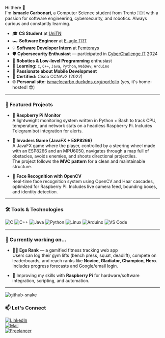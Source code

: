 Hi there 🦖  
I'm **Ismaele Carbonari**, a Computer Science student from Trento 🇮🇹 with a passion for software engineering, cybersecurity, and robotics. Always curious and constantly learning.

- 🎓 **CS Student** at [UniTN](https://www.disi.unitn.it/it)  
- 🏎️ **Software Engineer** at [E-agle TRT](https://www.eagletrt.it/)
- 💡 **Software Developer Intern** at [Femtorays](https://femtorays.com/)
- 🛡️ **Cybersecurity Enthusiast** — participated in [CyberChallenge.IT](https://cyberchallenge.it/) 2024  
- 🤖 **Robotics & Low-level Programming** enthusiast  
- 🧠 **Learning:** `C`, `C++`, `Java`, `Python`, `WebDev`, `Arduino`  
- 📱 **Passionate about Mobile Development**  
- 📜 **Certified:** Cisco CCNAv2 (2022)  
- 🌐 **Personal site:** [ismaelecarbo.duckdns.org/portfolio](https://ismaelecarbo.duckdns.org/portfolio) (yes, it's home-hosted! 😎)

---

### 🚀 Featured Projects

- 📡 **Raspberry Pi Monitor**  
  A lightweight monitoring system written in Python + Bash to track CPU, temperature, and network stats on a headless Raspberry Pi. Includes Telegram bot integration for alerts.

- 👾 **Invaders Game (JavaFX + ESP8266)**  
  A JavaFX game where the player, controlled by a steering wheel made with an ESP8266 and an MPU6050, navigates through a map full of obstacles, avoids enemies, and shoots directional projectiles.  
  The project follows the **MVC pattern** for a clean and maintainable structure.

- 🧠 **Face Recognition with OpenCV**  
  Real-time face recognition system using OpenCV and Haar cascades, optimized for Raspberry Pi. Includes live camera feed, bounding boxes, and identity detection.

---

### 🛠️ Tools & Technologies
![C](https://img.shields.io/badge/-C-00599C?logo=c)
![C++](https://img.shields.io/badge/-C++-00599C?logo=c%2B%2B)
![Java](https://img.shields.io/badge/-Java-007396?logo=java)
![Python](https://img.shields.io/badge/-Python-3776AB?logo=python)
![Linux](https://img.shields.io/badge/-Linux-FCC624?logo=linux)
![Arduino](https://img.shields.io/badge/-Arduino-00979D?logo=arduino)
![VS Code](https://img.shields.io/badge/-VSCode-007ACC?logo=visual-studio-code)

---

### 🌱 Currently working on...

- 🏋️‍♂️ **Ego Rank** — a gamified fitness tracking web app  
  Users can log their gym lifts (bench press, squat, deadlift), compete on leaderboards, and reach ranks like **Novice, Gladiator, Champion, Hero**. Includes progress forecasts and Google/email login.

- 🍓 Improving my skills with **Raspberry Pi** for hardware/software integration, scripting, and automation.

---


<picture>
  <source media="(prefers-color-scheme: dark)" srcset="https://raw.githubusercontent.com/Isax03/Isax03/output/github-snake-dark.svg" />
  <source media="(prefers-color-scheme: light)" srcset="https://raw.githubusercontent.com/Isax03/Isax03/output/github-snake.svg" />
  <img alt="github-snake" src="https://raw.githubusercontent.com/tobiasmeyhoefer/tobiasmeyhoefer/output/github-snake.svg" />
</picture>
</div>

### 📫 Let's Connect

[![LinkedIn](https://img.shields.io/badge/-LinkedIn-0A66C2?logo=linkedin&logoColor=white)](https://www.linkedin.com/in/isma-carbo-6a9a32251/)  
[![Mail](https://img.shields.io/badge/-Email-D14836?logo=gmail&logoColor=white)](mailto:tiados04@gmail.com)  
[![Freelancer](https://img.shields.io/badge/-Freelancer-29B2FE?logo=freelancer&logoColor=white)](https://www.freelancer.com/u/ismacarbo)

